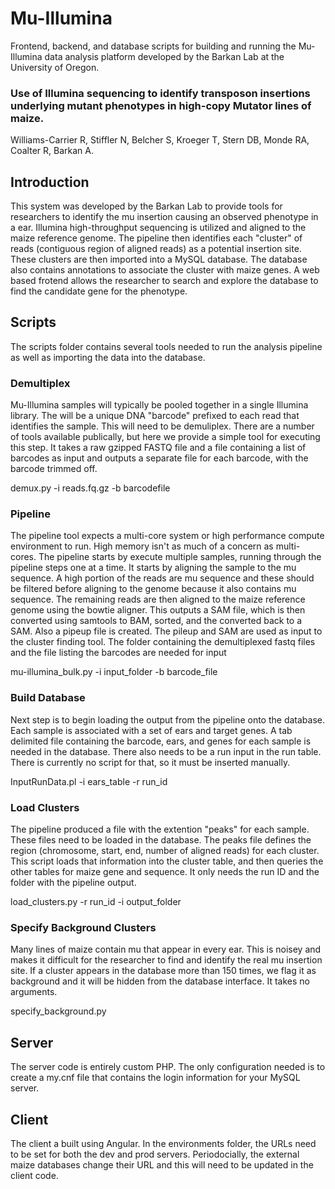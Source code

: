 # Mu-Illumina

Frontend, backend, and database scripts for building and running the Mu-Illumina data analysis platform developed by the Barkan Lab at the University of Oregon. 

### Use of Illumina sequencing to identify transposon insertions underlying mutant phenotypes in high-copy Mutator lines of maize.
Williams-Carrier R, Stiffler N, Belcher S, Kroeger T, Stern DB, Monde RA, Coalter R, Barkan A.

## Introduction
This system was developed by the Barkan Lab to provide tools for researchers to identify the mu insertion causing an observed phenotype in a ear. Illumina high-throughput sequencing is utilized and aligned to the maize reference genome. The pipeline then identifies each "cluster" of reads (contiguous region of aligned reads) as a potential insertion site. These clusters are then imported into a MySQL database. The database also contains annotations to associate the cluster with maize genes. A web based frotend allows the researcher to search and explore the database to find the candidate gene for the phenotype.

## Scripts
The scripts folder contains several tools needed to run the analysis pipeline as well as importing the data into the database.

### Demultiplex
Mu-Illumina samples will typically be pooled together in a single Illumina library. The will be a unique DNA "barcode" prefixed to each read that identifies the sample. This will need to be demuliplex. There are a number of tools available publically, but here we provide a simple tool for executing this step. It takes a raw gzipped FASTQ file and a file containing a list of barcodes as input and outputs a separate file for each barcode, with the barcode trimmed off.

demux.py -i reads.fq.gz -b barcodefile

### Pipeline
The pipeline tool expects a multi-core system or high performance compute environment to run. High memory isn't as much of a concern as multi-cores. The pipeline starts by execute multiple samples, running through the pipeline steps one at a time. It starts by aligning the sample to the mu sequence. A high portion of the reads are mu sequence and these should be filtered before aligning to the genome because it also contains mu sequence. The remaining reads are then aligned to the maize reference genome using the bowtie aligner. This outputs a SAM file, which is then converted using samtools to BAM, sorted, and the converted back to a SAM. Also a pipeup file is created. The pileup and SAM are used as input to the cluster finding tool. The folder containing the demultiplexed fastq files and the file listing the barcodes are needed for input

mu-illumina_bulk.py -i input_folder -b barcode_file

### Build Database
Next step is to begin loading the output from the pipeline onto the database. Each sample is associated with a set of ears and target genes. A tab delimited file containing the barcode, ears, and genes for each sample is needed in the database. There also needs to be a run input in the run table. There is currently no script for that, so it must be inserted manually.

InputRunData.pl -i ears_table -r run_id

### Load Clusters
The pipeline produced a file with the extention "peaks" for each sample. These files need to be loaded in the database. The peaks file defines the region (chromosome, start, end, number of aligned reads) for each cluster. This script loads that information into the cluster table, and then queries the other tables for maize gene and sequence. It only needs the run ID and the folder with the pipeline output.

load_clusters.py -r run_id -i output_folder

### Specify Background Clusters
Many lines of maize contain mu that appear in every ear. This is noisey and makes it difficult for the researcher to find and identify the real mu insertion site. If a cluster appears in the database more than 150 times, we flag it as background and it will be hidden from the database interface. It takes no arguments.

specify_background.py

## Server
The server code is entirely custom PHP. The only configuration needed is to create a my.cnf file that contains the login information for your MySQL server.

## Client
The client a built using Angular. In the environments folder, the URLs need to be set for both the dev and prod servers. Periodocially, the external maize databases change their URL and this will need to be updated in the client code.
